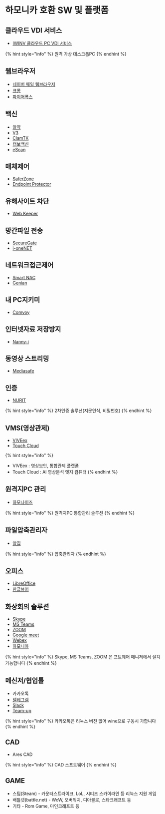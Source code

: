 # 하모니카 호환 SW 및 플랫폼

## 클라우드 VDI 서비스

* [IWINV 클라우드 PC VDI 서비스](https://www.iwinv.kr/server/vdi.html)

{% hint style="info" %}
원격 가상 데스크톱PC
{% endhint %}

## 웹브라우저

* [네이버 웨일 웹브라우저](https://forum.whale.naver.com)
* [크롬](https://www.google.co.kr/intl/ko/chrome/)
* [파이어폭스](https://www.mozilla.org/ko/firefox/)

## 백신

* [알약](https://www.estsecurity.com)
* [V3](https://www.ahnlab.com/kr/site/main.do)
* [ClamTK](https://gitlab.com/dave\_m/clamtk/-/wikis/Home)
* [터보백신](http://www.turbovaccine.com)
* [eScan](https://escan.co.kr)

## 매체제어

* [SaferZone](https://www.saferzone.com)
* [Endpoint Protector](https://cososys.kr)

## 유해사이트 차단  &#x20;

* [Web Keeper](https://www.somansa.com)

## 망간파일 전송

* [SecureGate](http://www.hanssak.co.kr)
* [i-oneNET](http://www.hunesion.com)

## 네트워크접근제어

* [Smart NAC](http://www.netman.co.kr)
* [Genian](https://genians.co.kr)

## 내 PC지키미

* [Comvoy](http://www.zeinsoft.com)

## 인터넷자료 저장방지

* [Nanny-i](http://www.selftrust.co.kr)

## 동영상 스트리밍

* [Mediasafe](http://www.yoondisk.com)

## 인증

* [NURIT](https://blog.daum.net/mc529)

{% hint style="info" %}
2차인증 솔루션(지문인식, 비밀번호)
{% endhint %}

## VMS(영상관제)

* [VIVEex](http://viveex.net/viveex/index.html)
* [Touch Cloud](https://www.touchcloud.com.tw/)

{% hint style="info" %}
* VIVEex : 영상보안, 통합관제 플랫폼
* Touch Cloud : AI 영상분석 엣지 컴퓨터
{% endhint %}

## 원격지PC 관리

* [하모나이즈](https://www.invesume.com/hamonize.html)

{% hint style="info" %}
원격지PC 통합관리 솔루션
{% endhint %}

## 파일압축관리자

* [알집](http://www.altools.co.kr)

{% hint style="info" %}
압축관리자
{% endhint %}

## 오피스

* [LibreOffice](https://ko.libreoffice.org/)
* [한글뷰어](https://www.hancom.com/cs\_center/csDownload.do)

## 화상회의 솔루션

* [Skype](https://skype.daesung.com/main.asp)
* [MS Teams](https://www.microsoft.com/ko-kr/microsoft-teams/free)
* [ZOOM](https://zoom.us)
* [Google meet](https://meet.google.com)
* [Webex](https://www.webex.com)
* [하모니아](https://www.invesume.com/hamoniaMediaWeaver.html)

{% hint style="info" %}
Skype, MS Teams, ZOOM 은 프트웨어 매니저에서 설치가능합니다
{% endhint %}

## 메신저/협업툴

* 카카오톡
* [텔레그램](http://www.telegram.pe.kr)
* [Slack](https://slack.com/intl/ko-kr/)
* [Team-up](https://tmup.com/)

{% hint style="info" %}
카카오톡은 리눅스 버전 없어 wine으로 구동시 가합니다
{% endhint %}

## CAD

* Ares CAD

{% hint style="info" %}
CAD 소프트웨어
{% endhint %}

## GAME

* 스팀(Steam)  -  카운터스트라이크, LoL, 시티즈 스카이라인 등 리눅스 지원 게임
* 배틀넷(battle.net)  -  WoW, 오버워치, 디아블로, 스타크래프트 등
* 기타  -  Rom Game, 마인크래프트 등
